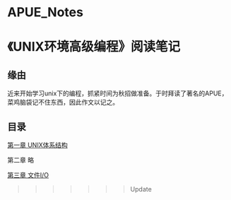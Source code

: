 # APUE_Notes
# 《UNIX环境高级编程》阅读笔记

## 缘由

近来开始学习unix下的编程，抓紧时间为秋招做准备。于时拜读了著名的APUE，菜鸡脑袋记不住东西，因此作文以记之。

## 目录

[第一章 UNIX体系结构]()

第二章 略

[第三章 文件I/O](https://github.com/TangShaoquan/APUE_Notes/blob/master/Notes/%E7%AC%AC%E4%B8%89%E7%AB%A0%20%E6%96%87%E4%BB%B6IO.md)
>>>>>>> Update
